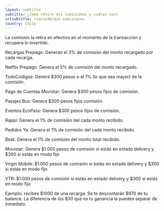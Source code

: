 ```yaml
---
layout: subtitle
subtitle: ¿Cómo retiro mis comisiones y cuáles son?
urlsubtitle: /socio46/mis-comisiones
country: Chile
---
```

La comisión la retira en efectivo en el momento de la transacción y recupera lo invertido.

Recargas Prepago: Generan el 3% de comisión del monto recargado por cada recarga.

Netflix Prepago: Genera el 5% de comisión del monto recargado.

TodoCodigos: Genera $300 pesos o el 1% (lo que sea mayor) de la comisión.

Pago de Cuentas Movistar: Genera $300 pesos fijos de comisión.

Pasajes Bus: Genera $300 pesos fijos comisión.

Eventos EcoPass: Genera $300 pesos fijos de comisión.

Rappi: Genera el 1% de comisión del cada monto recibido.

Pedidos Ya: Genera el 1% de comisión del cada monto recibido.

Beat: Genera el 1% de comisión del monto total recibido.

Movistar: Genera $1.000 pesos de comisión si estás en estado delivery y $300 si estás en modo fijo

Virgin Mobile: $1.000 pesos de comisión si estás en estado delivery y $300 si estás en modo fijo

VTR: $1.000 pesos de comisión si estás en estado delivery y $300 si estás en modo fijo

Ejemplo: recibes $1000 de una recarga. Se te descontarán $970 de tu balance. La diferencia de los $30 que es tu ganancia la puedes separar de inmediato.